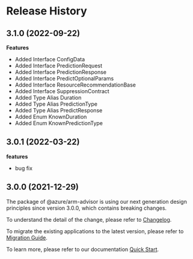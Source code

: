 # Release History
    
## 3.1.0 (2022-09-22)
    
**Features**

  - Added Interface ConfigData
  - Added Interface PredictionRequest
  - Added Interface PredictionResponse
  - Added Interface PredictOptionalParams
  - Added Interface ResourceRecommendationBase
  - Added Interface SuppressionContract
  - Added Type Alias Duration
  - Added Type Alias PredictionType
  - Added Type Alias PredictResponse
  - Added Enum KnownDuration
  - Added Enum KnownPredictionType
    
## 3.0.1 (2022-03-22)

**features**

  - bug fix

## 3.0.0 (2021-12-29)

The package of @azure/arm-advisor is using our next generation design principles since version 3.0.0, which contains breaking changes.

To understand the detail of the change, please refer to [Changelog](https://aka.ms/js-track2-changelog).

To migrate the existing applications to the latest version, please refer to [Migration Guide](https://aka.ms/js-track2-migration-guide).

To learn more, please refer to our documentation [Quick Start](https://aka.ms/js-track2-quickstart).
